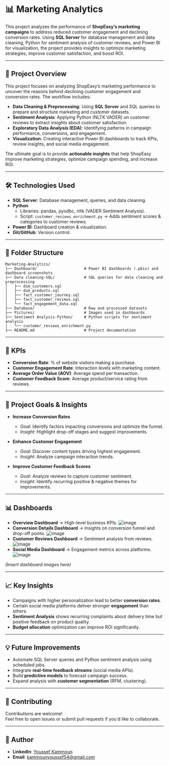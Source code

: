 # 📊 Marketing Analytics  

This project analyzes the performance of **ShopEasy’s marketing campaigns** to address reduced customer engagement and declining conversion rates. Using **SQL Server** for database management and data cleaning, Python for sentiment analysis of customer reviews, and Power BI for visualization, the project provides insights to optimize marketing strategies, improve customer satisfaction, and boost ROI.  

---

## 🚀 Project Overview  

This project focuses on analyzing ShopEasy’s marketing performance to uncover the reasons behind declining customer engagement and conversion rates. The workflow includes:  

- **Data Cleaning & Preprocessing**: Using **SQL Server** and SQL queries to prepare and structure marketing and customer datasets.  
- **Sentiment Analysis**: Applying Python (NLTK VADER) on customer reviews to extract insights about customer satisfaction.  
- **Exploratory Data Analysis (EDA)**: Identifying patterns in campaign performance, conversions, and engagement.  
- **Visualization**: Creating interactive Power BI dashboards to track KPIs, review insights, and social media engagement.  

The ultimate goal is to provide **actionable insights** that help ShopEasy improve marketing strategies, optimize campaign spending, and increase ROI.  

---

## 🛠️ Technologies Used  

- **SQL Server**: Database management, queries, and data cleaning.  
- **Python**  
  - Libraries: pandas, pyodbc, nltk (VADER Sentiment Analysis).  
  - Script: `customer_reviews_enrichment.py` → Adds sentiment scores & categories to customer reviews.  
- **Power BI**: Dashboard creation & visualization.  
- **Git/GitHub**: Version control.  

---

## 📂 Folder Structure  

```
Marketing-Analytics/
├── Dashboard/                     # Power BI dashboards (.pbix) and dashboard screenshots
├── Data cleaning-SQL/             # SQL queries for data cleaning and preprocessing
│   ├── dim_customers.sql
│   ├── dim_products.sql
│   ├── fact_customer_journey.sql
│   ├── fact_customer_reviews.sql
│   └── fact_engagement_data.sql
├── Database/                      # Raw and processed datasets
├── Pictures/                      # Images used in dashboards
├── Sentiment Analysis-Python/     # Python scripts for sentiment analysis
│   └── customer_reviews_enrichment.py
├── README.md                      # Project documentation
```

---

## 🎯 KPIs  

- **Conversion Rate**: % of website visitors making a purchase.  
- **Customer Engagement Rate**: Interaction levels with marketing content.  
- **Average Order Value (AOV)**: Average spend per transaction.  
- **Customer Feedback Score**: Average product/service rating from reviews.  

---

## 🎯 Project Goals & Insights  

- **Increase Conversion Rates**  
  - *Goal*: Identify factors impacting conversions and optimize the funnel.  
  - *Insight*: Highlight drop-off stages and suggest improvements.  

- **Enhance Customer Engagement**  
  - *Goal*: Discover content types driving highest engagement.  
  - *Insight*: Analyze campaign interaction trends.  

- **Improve Customer Feedback Scores**  
  - *Goal*: Analyze reviews to capture customer sentiment.  
  - *Insight*: Identify recurring positive & negative themes for improvements.  

---

## 📊 Dashboards  

- **Overview Dashboard** → High-level business KPIs.
  ![image]([https://github.com/YoussefKamm/S-P-500-Stock-Market-Analysis/blob/main/Dashboard-cap/Analysis.jpg](https://github.com/YoussefKamm/Marketing-Analytics/blob/main/Dashboard/Cap/Overview.jpg))
- **Conversion Details Dashboard** → Insights on conversion funnel and drop-off points.
  ![image]([https://github.com/YoussefKamm/S-P-500-Stock-Market-Analysis/blob/main/Dashboard-cap/Analysis.jpg](https://github.com/YoussefKamm/Marketing-Analytics/blob/main/Dashboard/Cap/Conversion%20Details.jpg))
- **Customer Reviews Dashboard** → Sentiment analysis from reviews.
![image]([https://github.com/YoussefKamm/S-P-500-Stock-Market-Analysis/blob/main/Dashboard-cap/Analysis.jpg](https://github.com/YoussefKamm/Marketing-Analytics/blob/main/Dashboard/Cap/Customer%20Review%20Details.jpg))
- **Social Media Dashboard** → Engagement metrics across platforms.
![image]([https://github.com/YoussefKamm/S-P-500-Stock-Market-Analysis/blob/main/Dashboard-cap/Analysis.jpg](https://github.com/YoussefKamm/Marketing-Analytics/blob/main/Dashboard/Cap/Social%20Media%20Details.jpg))  

*(Insert dashboard images here)*  

---

## 📈 Key Insights  

- Campaigns with higher personalization lead to better **conversion rates**.  
- Certain social media platforms deliver stronger **engagement** than others.  
- **Sentiment Analysis** shows recurring complaints about delivery time but positive feedback on product quality.  
- **Budget allocation** optimization can improve ROI significantly.  

---

## 💡 Future Improvements  

- Automate SQL Server queries and Python sentiment analysis using scheduled jobs.  
- Integrate **real-time feedback streams** (social media APIs).  
- Build **predictive models** to forecast campaign success.  
- Expand analysis with **customer segmentation** (RFM, clustering).  

---

## 🤝 Contributing  

Contributions are welcome!  
Feel free to open issues or submit pull requests if you'd like to collaborate.  

---

## 👤 Author  

- **LinkedIn**: [Youssef Kammoun](https://www.linkedin.com/in/youssef-kammoun)  
- **Email**: kammounyoussef54@gmail.com  
